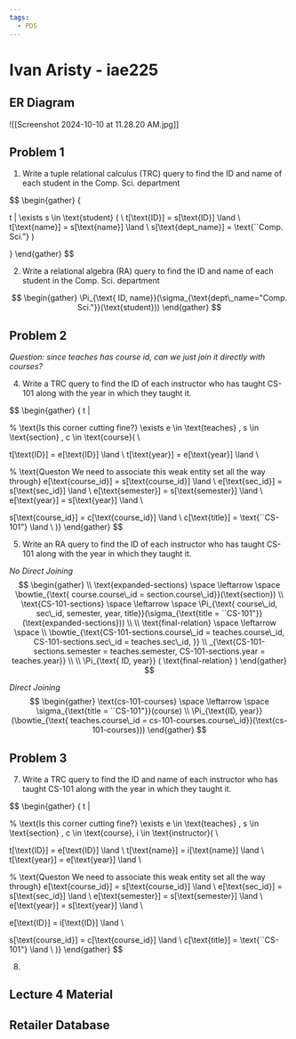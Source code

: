 ```yaml
---
tags:
  - PDS
---
```

# Ivan Aristy - iae225
## ER Diagram

![[Screenshot 2024-10-10 at 11.28.20 AM.jpg]]
## Problem 1

1. Write a tuple relational calculus (TRC) query to find the ID and name of each student in the Comp. Sci. department

$$
\begin{gather}
\{

t | \exists s \in \text{student} ( \\
t[\text{ID}] = s[\text{ID}] \land \\
t[\text{name}] = s[\text{name}] \land \\
s[\text{dept\_name}] = \text{``Comp. Sci."}
)

\}
\end{gather}
$$

2. Write a relational algebra (RA) query to find the ID and name of each student in the Comp. Sci. department

$$
\begin{gather}
\Pi_{\text{ ID, name}}(\sigma_{\text{dept\_name="Comp. Sci."}}(\text{student}))
\end{gather}
$$

## Problem 2

*Question: since teaches has course id, can we just join it directly with courses?*

4. Write a TRC query to find the ID of each instructor who has taught CS-101 along with the year in which they taught it.

$$
\begin{gather}
\{ t | 

% \text{Is this corner cutting fine?}
\exists 
e \in \text{teaches} , 
s \in \text{section} , 
c \in \text{course}( \\

t[\text{ID}] = e[\text{ID}] \land \\
t[\text{year}] = e[\text{year}] \land \\

% \text{Queston We need to associate this weak entity set all the way through}
e[\text{course\_id}] = s[\text{course\_id}] \land \\
e[\text{sec\_id}] = s[\text{sec\_id}] \land \\
e[\text{semester}] = s[\text{semester}] \land \\
e[\text{year}] = s[\text{year}] \land \\

s[\text{course\_id}] = c[\text{course\_id}] \land \\
c[\text{title}] = \text{``CS-101"} \land 
\\
)\}
\end{gather}
$$

5. Write an RA query to find the ID of each instructor who has taught CS-101 along with the year in which they taught it.

*No Direct Joining*
$$
\begin{gather} \\
\text{expanded-sections} \space \leftarrow \space \bowtie_{\text{ course.course\_id = section.course\_id}}(\text{section}) 
\\
\text{CS-101-sections} \space \leftarrow \space \Pi_{\text{ course\_id, sec\_id, semester, year, title}}(\sigma_{\text{title = ``CS-101"}} (\text{expanded-sections})) \\
\\
\text{final-relation} \space \leftarrow \space \\ \bowtie_{\text{CS-101-sections.course\_id = teaches.course\_id, CS-101-sections.sec\_id = teaches.sec\_id, }} \\ _{\text{CS-101-sections.semester = teaches.semester, CS-101-sections.year = teaches.year}}
\\ \\
\Pi_{\text{ ID, year}} (
\text{final-relation}
)
\end{gather}
$$

*Direct Joining*
$$
\begin{gather}
\text{cs-101-courses} \space \leftarrow \space \sigma_{\text{title = ``CS-101"}}(course) \\
\Pi_{\text{ID, year}} (\bowtie_{\text{ teaches.course\_id = cs-101-courses.course\_id}}(\text{cs-101-courses}))
\end{gather}
$$
## Problem 3 

7. Write a TRC query to find the ID and name of each instructor who has taught CS-101 along with the year in which they taught it.

$$
\begin{gather}
\{ t | 

% \text{Is this corner cutting fine?}
\exists 
e \in \text{teaches} , 
s \in \text{section} , 
c \in \text{course}, 
i \in \text{instructor}( \\

t[\text{ID}] = e[\text{ID}] \land \\
t[\text{name}] = i[\text{name}] \land \\
t[\text{year}] = e[\text{year}] \land \\

% \text{Queston We need to associate this weak entity set all the way through}
e[\text{course\_id}] = s[\text{course\_id}] \land \\
e[\text{sec\_id}] = s[\text{sec\_id}] \land \\
e[\text{semester}] = s[\text{semester}] \land \\
e[\text{year}] = s[\text{year}] \land \\

e[\text{ID}] = i[\text{ID}] \land \\

s[\text{course\_id}] = c[\text{course\_id}] \land \\
c[\text{title}] = \text{``CS-101"} \land 
\\
)\}
\end{gather}
$$

8. 
## Lecture 4 Material

## Retailer Database